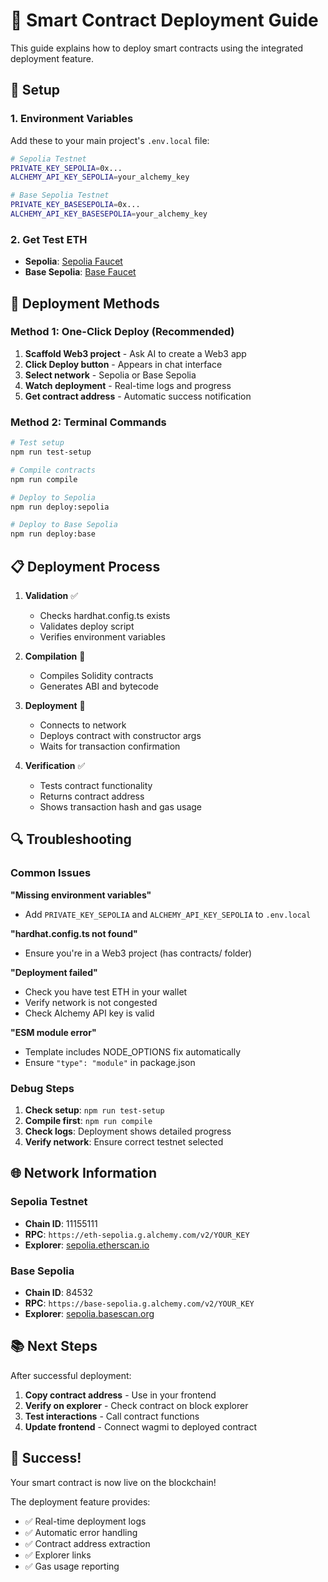 # 🚀 Smart Contract Deployment Guide

This guide explains how to deploy smart contracts using the integrated deployment feature.

## 🔧 Setup

### 1. Environment Variables

Add these to your main project's `.env.local` file:

```bash
# Sepolia Testnet
PRIVATE_KEY_SEPOLIA=0x...
ALCHEMY_API_KEY_SEPOLIA=your_alchemy_key

# Base Sepolia Testnet  
PRIVATE_KEY_BASESEPOLIA=0x...
ALCHEMY_API_KEY_BASESEPOLIA=your_alchemy_key
```

### 2. Get Test ETH

- **Sepolia**: [Sepolia Faucet](https://sepoliafaucet.com/)
- **Base Sepolia**: [Base Faucet](https://www.coinbase.com/faucets/base-ethereum-sepolia-faucet)

## 🎯 Deployment Methods

### Method 1: One-Click Deploy (Recommended)

1. **Scaffold Web3 project** - Ask AI to create a Web3 app
2. **Click Deploy button** - Appears in chat interface
3. **Select network** - Sepolia or Base Sepolia
4. **Watch deployment** - Real-time logs and progress
5. **Get contract address** - Automatic success notification

### Method 2: Terminal Commands

```bash
# Test setup
npm run test-setup

# Compile contracts
npm run compile

# Deploy to Sepolia
npm run deploy:sepolia

# Deploy to Base Sepolia
npm run deploy:base
```

## 📋 Deployment Process

1. **Validation** ✅
   - Checks hardhat.config.ts exists
   - Validates deploy script
   - Verifies environment variables

2. **Compilation** 🔨
   - Compiles Solidity contracts
   - Generates ABI and bytecode

3. **Deployment** 🚀
   - Connects to network
   - Deploys contract with constructor args
   - Waits for transaction confirmation

4. **Verification** ✅
   - Tests contract functionality
   - Returns contract address
   - Shows transaction hash and gas usage

## 🔍 Troubleshooting

### Common Issues

**"Missing environment variables"**
- Add `PRIVATE_KEY_SEPOLIA` and `ALCHEMY_API_KEY_SEPOLIA` to `.env.local`

**"hardhat.config.ts not found"**
- Ensure you're in a Web3 project (has contracts/ folder)

**"Deployment failed"**
- Check you have test ETH in your wallet
- Verify network is not congested
- Check Alchemy API key is valid

**"ESM module error"**
- Template includes NODE_OPTIONS fix automatically
- Ensure `"type": "module"` in package.json

### Debug Steps

1. **Check setup**: `npm run test-setup`
2. **Compile first**: `npm run compile`
3. **Check logs**: Deployment shows detailed progress
4. **Verify network**: Ensure correct testnet selected

## 🌐 Network Information

### Sepolia Testnet
- **Chain ID**: 11155111
- **RPC**: `https://eth-sepolia.g.alchemy.com/v2/YOUR_KEY`
- **Explorer**: [sepolia.etherscan.io](https://sepolia.etherscan.io)

### Base Sepolia
- **Chain ID**: 84532
- **RPC**: `https://base-sepolia.g.alchemy.com/v2/YOUR_KEY`
- **Explorer**: [sepolia.basescan.org](https://sepolia.basescan.org)

## 📚 Next Steps

After successful deployment:

1. **Copy contract address** - Use in your frontend
2. **Verify on explorer** - Check contract on block explorer
3. **Test interactions** - Call contract functions
4. **Update frontend** - Connect wagmi to deployed contract

## 🎉 Success!

Your smart contract is now live on the blockchain! 

The deployment feature provides:
- ✅ Real-time deployment logs
- ✅ Automatic error handling
- ✅ Contract address extraction
- ✅ Explorer links
- ✅ Gas usage reporting
